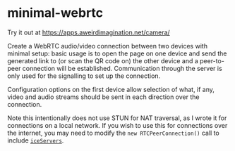 # minimal-webrtc

Try it out at https://apps.aweirdimagination.net/camera/

Create a WebRTC audio/video connection between two devices with minimal
setup: basic usage is to open the page on one device and send the
generated link to (or scan the QR code on) the other device and a
peer-to-peer connection will be established. Communication through the
server is only used for the signalling to set up the connection.

Configuration options on the first device allow selection of what, if
any, video and audio streams should be sent in each direction over the
connection.

Note this intentionally does not use STUN for NAT traversal, as I wrote
it for connections on a local network. If you wish to use this for
connections over the internet, you may need to modify the
`new RTCPeerConnection()` call to include
[`iceServers`](https://developer.mozilla.org/en-US/docs/Web/API/RTCIceServer).
